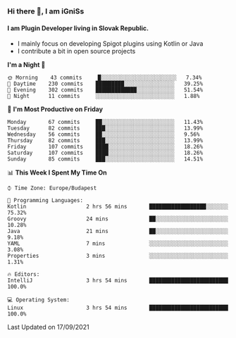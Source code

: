 ### Hi there 👋, I am iGniSs

#### I am Plugin Developer living in Slovak Republic.
- I mainly focus on developing Spigot plugins using Kotlin or Java
- I contribute a bit in open source projects

<!--START_SECTION:waka-->
**I'm a Night 🦉** 

```text
🌞 Morning    43 commits     █░░░░░░░░░░░░░░░░░░░░░░░░   7.34% 
🌆 Daytime    230 commits    █████████░░░░░░░░░░░░░░░░   39.25% 
🌃 Evening    302 commits    █████████████░░░░░░░░░░░░   51.54% 
🌙 Night      11 commits     ░░░░░░░░░░░░░░░░░░░░░░░░░   1.88%

```
📅 **I'm Most Productive on Friday** 

```text
Monday       67 commits     ██░░░░░░░░░░░░░░░░░░░░░░░   11.43% 
Tuesday      82 commits     ███░░░░░░░░░░░░░░░░░░░░░░   13.99% 
Wednesday    56 commits     ██░░░░░░░░░░░░░░░░░░░░░░░   9.56% 
Thursday     82 commits     ███░░░░░░░░░░░░░░░░░░░░░░   13.99% 
Friday       107 commits    ████░░░░░░░░░░░░░░░░░░░░░   18.26% 
Saturday     107 commits    ████░░░░░░░░░░░░░░░░░░░░░   18.26% 
Sunday       85 commits     ███░░░░░░░░░░░░░░░░░░░░░░   14.51%

```


📊 **This Week I Spent My Time On** 

```text
⌚︎ Time Zone: Europe/Budapest

💬 Programming Languages: 
Kotlin                   2 hrs 56 mins       ██████████████████░░░░░░░   75.32% 
Groovy                   24 mins             ██░░░░░░░░░░░░░░░░░░░░░░░   10.28% 
Java                     21 mins             ██░░░░░░░░░░░░░░░░░░░░░░░   9.18% 
YAML                     7 mins              ░░░░░░░░░░░░░░░░░░░░░░░░░   3.08% 
Properties               3 mins              ░░░░░░░░░░░░░░░░░░░░░░░░░   1.31%

🔥 Editors: 
IntelliJ                 3 hrs 54 mins       █████████████████████████   100.0%

💻 Operating System: 
Linux                    3 hrs 54 mins       █████████████████████████   100.0%

```


 Last Updated on 17/09/2021
<!--END_SECTION:waka-->